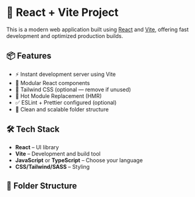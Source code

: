 # 🚀 React + Vite Project

This is a modern web application built using [React](https://reactjs.org/) and [Vite](https://vitejs.dev/), offering fast development and optimized production builds.

## 📦 Features

- ⚡️ Instant development server using Vite
- 🧩 Modular React components
- 🎨 Tailwind CSS (optional — remove if unused)
- 🔄 Hot Module Replacement (HMR)
- ✅ ESLint + Prettier configured (optional)
- 📁 Clean and scalable folder structure

## 🛠️ Tech Stack

- **React** – UI library
- **Vite** – Development and build tool
- **JavaScript** or **TypeScript** – Choose your language
- **CSS/Tailwind/SASS** – Styling

## 📂 Folder Structure


